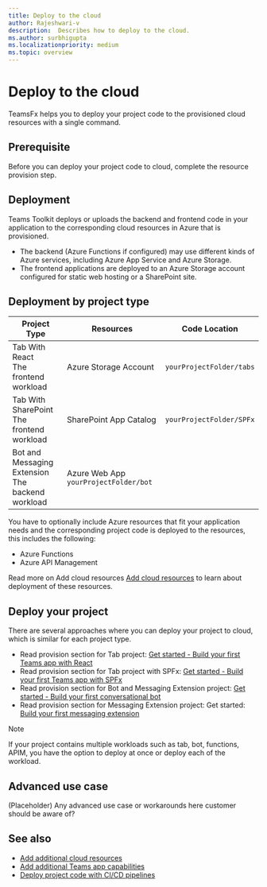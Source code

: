 ```yaml
---
title: Deploy to the cloud
author: Rajeshwari-v
description:  Describes how to deploy to the cloud.
ms.author: surbhigupta
ms.localizationpriority: medium
ms.topic: overview
---
```


# Deploy to the cloud 

TeamsFx helps you to deploy your project code to the provisioned cloud resources with a single command.

## Prerequisite

Before you can deploy your project code to cloud, complete the resource provision step.

## Deployment

Teams Toolkit deploys or uploads the backend and frontend code in your application to the corresponding cloud resources in Azure that is provisioned.

* The backend (Azure Functions if configured) may use different kinds of Azure services, including Azure App Service and Azure Storage.
* The frontend applications are deployed to an Azure Storage account configured for static web hosting or a SharePoint site.

## Deployment by project type

| Project Type|	Resources|	Code Location|
|-------------|----------|---------------|
|Tab With React </br> The frontend workload	|Azure Storage Account|	`yourProjectFolder/tabs`|
|Tab With SharePoint </br> The frontend workload |SharePoint App Catalog|`yourProjectFolder/SPFx`|
|Bot and Messaging Extension </br> The backend workload | Azure Web App	`yourProjectFolder/bot` |

You have to optionally include Azure resources that fit your application needs and the corresponding project code is deployed to the resources, this includes the following:
* Azure Functions
* Azure API Management

Read more on Add cloud resources [Add cloud resources](add-cloud-resources.md) to learn about deployment of these resources.

## Deploy your project

There are several approaches where you can deploy your project to cloud, which is similar for each project type.

* Read provision section for Tab project: [Get started - Build your first Teams app with React](~/get-started/first-app-react.md?tabs=vscode#deploy-your-app-to-azure) 
* Read provision section for Tab project with SPFx: [Get started - Build your first Teams app with SPFx](~/get-started/first-app-spfx.md?tabs=cli#deploy-your-app-to-sharepoint)
* Read provision section for Bot and Messaging Extension project: [Get started - Build your first conversational bot](~/get-started/first-app-bot.md?tabs=vscode#deploy-your-app-to-azure)  
* Read provision section for Messaging Extension project: Get started: [Build your first messaging extension](~/get-started/first-message-extension.md?tabs=vscode#deploy-your-app-to-azure) 

> [!NOTE]
> If your project contains multiple workloads such as tab, bot, functions, APIM, you have the option to deploy at once or deploy each of the workload. 

## Advanced use case

(Placeholder) Any advanced use case or workarounds here customer should be aware of?

## See also

* [Add additional cloud resources](~\toolkit\add-cloud-resources.md)
* [Add additional Teams app capabilities](~\toolkit\add-capabilities.md)
* [Deploy project code with CI/CD pipelines](~\toolkit\build-pipelines.md)
